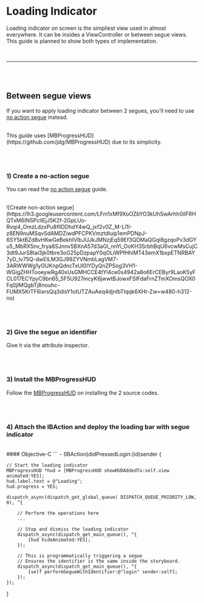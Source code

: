 # Loading Indicator
Loading indicator on screen is the simpliest view used in almost everywhere.
It can be insides a ViewController or between segue views. This guide is planned
to show both types of implementation.

<br><hr><br><br>

## Between segue views
If you want to apply loading indicator between 2 segues, you'll need to use
[no action segue](https://github.com/hollowaykeanho/learning/tree/master/ios/create_segue_with_no_action) instead.

<br>
This guide uses [MBProgressHUD](https://github.com/jdg/MBProgressHUD) due to
its simplicity.

<br><br>
### 1) Create a no-action segue
You can read the [no action segue](https://github.com/hollowaykeanho/learning/tree/master/ios/create_segue_with_no_action) guide.

<br>
![Create non-action segue](https://lh3.googleusercontent.com/LFm1xMf9XoOZbYO3kUhSwArhh0ilFRHQTxM6INSPcllEjJ5K2f-2GpLUo-Rvqi4_OmzLdzxPu8fllDDhdY4wQ_jxf2v0Z_M-Ll1I-z8EN9nuMSqvSdAMDZiwdPFCPKVmztdluip1emPDNpJ-6SY5ktBZd8vHKwGeBekhIVIbJUJkJMNzjEq59Ef3QDMaQGqi8gzqoPv3dGYu5_MbRX5nv_frya8SJnnv5BXnA57d3aGl_nnYi_OoKH3SrbhBqU6vcwMsCujC3dt9JurS8tai3jk0tbre3oG25pDzpapY0qOLiWPfHhiMT43emX1bxpETNRBAY7yD_Iv75Q-dwEILM3GJ99ZYVNmbLagVM7-3ARWWWg1yGUKnpQdncTxUl0lYDyQnZPSog3VH1-WGigZHHTooeywRg40xUsGMHCCE4tYl4ce0s4942a8o6ErCEByr9LaoK5yFCL017ECYpyC9bn65_5F5U927mcyK6jwwtBJowxFSlFdaFrnZTmXOmsQOX0Fq0jIMQgbTj8nouhc-FUMX5KrTF6ixrsQq3disY1otUTZAuAeq4djnIbTlqqk6XHt-Zw=w480-h312-no)


<br><br>
### 2) Give the segue an identifier
Give it via the attribute inspector.

<br><br>
### 3) Install the MBProgressHUD
Follow the [MBProgressHUD](https://github.com/jdg/MBProgressHUD) on installing
the 2 source codes.

<br><br>
### 4) Attach the IBAction and deploy the loading bar with segue indicator

<br>
#### Objective-C
```
- (IBAction)didPressedLogin:(id)sender {
    
    // Start the loading indicator
    MBProgressHUD *hud = [MBProgressHUD showHUDAddedTo:self.view animated:YES];
    hud.label.text = @"Loading";
    hud.progress = YES;
    
    dispatch_async(dispatch_get_global_queue( DISPATCH_QUEUE_PRIORITY_LOW, 0), ^{
        
        // Perform the operations here
        ...
        
        // Stop and dismiss the loading indicator
        dispatch_async(dispatch_get_main_queue(), ^{
            [hud hideAnimated:YES];
        });
        
        // This is programmatically triggering a segue
        // Ensures the identifier is the same inside the storyboard.
        dispatch_async(dispatch_get_main_queue(), ^{
            [self performSegueWithIdentifier:@"login" sender:self];
        });
    });
    
}
```
